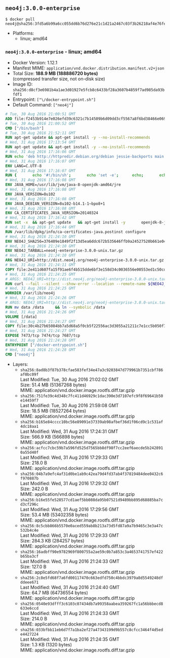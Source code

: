 ## `neo4j:3.0.0-enterprise`

```console
$ docker pull neo4j@sha256:3fd5a6b99a6cc055dd6b76d276e21c1d21a2467c03f3b26218af4e76fe3a96a5
```

-	Platforms:
	-	linux; amd64

### `neo4j:3.0.0-enterprise` - linux; amd64

-	Docker Version: 1.12.1
-	Manifest MIME: `application/vnd.docker.distribution.manifest.v2+json`
-	Total Size: **188.9 MB (188886720 bytes)**  
	(compressed transfer size, not on-disk size)
-	Image ID: `sha256:d8cf3e6981b4a1ae3d01927e5fcb8c6433bf28a3607b4859f7ad985da93bfdf1`
-	Entrypoint: `["\/docker-entrypoint.sh"]`
-	Default Command: `["neo4j"]`

```dockerfile
# Tue, 30 Aug 2016 21:00:51 GMT
ADD file:f2453b914e7e026efd39c6321c7b14509b6d09dd3cf5567a8f6bd38466e06954 in / 
# Tue, 30 Aug 2016 21:00:52 GMT
CMD ["/bin/bash"]
# Tue, 30 Aug 2016 21:52:11 GMT
RUN apt-get update && apt-get install -y --no-install-recommends 		ca-certificates 		curl 		wget 	&& rm -rf /var/lib/apt/lists/*
# Wed, 31 Aug 2016 17:13:54 GMT
RUN apt-get update && apt-get install -y --no-install-recommends 		bzip2 		unzip 		xz-utils 	&& rm -rf /var/lib/apt/lists/*
# Wed, 31 Aug 2016 17:16:06 GMT
RUN echo 'deb http://httpredir.debian.org/debian jessie-backports main' > /etc/apt/sources.list.d/jessie-backports.list
# Wed, 31 Aug 2016 17:16:07 GMT
ENV LANG=C.UTF-8
# Wed, 31 Aug 2016 17:16:07 GMT
RUN { 		echo '#!/bin/sh'; 		echo 'set -e'; 		echo; 		echo 'dirname "$(dirname "$(readlink -f "$(which javac || which java)")")"'; 	} > /usr/local/bin/docker-java-home 	&& chmod +x /usr/local/bin/docker-java-home
# Wed, 31 Aug 2016 17:16:08 GMT
ENV JAVA_HOME=/usr/lib/jvm/java-8-openjdk-amd64/jre
# Wed, 31 Aug 2016 17:16:08 GMT
ENV JAVA_VERSION=8u102
# Wed, 31 Aug 2016 17:16:08 GMT
ENV JAVA_DEBIAN_VERSION=8u102-b14.1-1~bpo8+1
# Wed, 31 Aug 2016 17:16:08 GMT
ENV CA_CERTIFICATES_JAVA_VERSION=20140324
# Wed, 31 Aug 2016 17:16:42 GMT
RUN set -x 	&& apt-get update 	&& apt-get install -y 		openjdk-8-jre-headless="$JAVA_DEBIAN_VERSION" 		ca-certificates-java="$CA_CERTIFICATES_JAVA_VERSION" 	&& rm -rf /var/lib/apt/lists/* 	&& [ "$JAVA_HOME" = "$(docker-java-home)" ]
# Wed, 31 Aug 2016 17:16:44 GMT
RUN /var/lib/dpkg/info/ca-certificates-java.postinst configure
# Wed, 31 Aug 2016 21:24:10 GMT
ENV NEO4J_SHA256=376409e1849f2f13d5ea6ddc672b535646ffb9a24527520b661e044190bf617a
# Wed, 31 Aug 2016 21:24:10 GMT
ENV NEO4J_TARBALL=neo4j-enterprise-3.0.0-unix.tar.gz
# Wed, 31 Aug 2016 21:24:10 GMT
ARG NEO4J_URI=http://dist.neo4j.org/neo4j-enterprise-3.0.0-unix.tar.gz
# Wed, 31 Aug 2016 21:24:11 GMT
COPY file:2e411d607fa15f91ae6f4b515dde6bf3e158d34c0036556e00553ed1c50cd63d in /tmp/ 
# Wed, 31 Aug 2016 21:24:25 GMT
# ARGS: NEO4J_URI=http://dist.neo4j.org/neo4j-enterprise-3.0.0-unix.tar.gz
RUN curl --fail --silent --show-error --location --remote-name ${NEO4J_URI}     && echo "${NEO4J_SHA256} ${NEO4J_TARBALL}" | sha256sum --check --quiet -     && tar --extract --file ${NEO4J_TARBALL} --directory /var/lib     && mv /var/lib/neo4j-* /var/lib/neo4j     && rm ${NEO4J_TARBALL}
# Wed, 31 Aug 2016 21:24:25 GMT
WORKDIR /var/lib/neo4j
# Wed, 31 Aug 2016 21:24:26 GMT
# ARGS: NEO4J_URI=http://dist.neo4j.org/neo4j-enterprise-3.0.0-unix.tar.gz
RUN mv data /data     && ln --symbolic /data
# Wed, 31 Aug 2016 21:24:26 GMT
VOLUME [/data]
# Wed, 31 Aug 2016 21:24:27 GMT
COPY file:30c4b27b65084bb7a5d68a5f0cb5f22556ac3d3055a21211c7e1cc5b050f77f4 in /docker-entrypoint.sh 
# Wed, 31 Aug 2016 21:24:27 GMT
EXPOSE 7473/tcp 7474/tcp 7687/tcp
# Wed, 31 Aug 2016 21:24:28 GMT
ENTRYPOINT ["/docker-entrypoint.sh"]
# Wed, 31 Aug 2016 21:24:28 GMT
CMD ["neo4j"]
```

-	Layers:
	-	`sha256:8ad8b3f87b378cfae583fef34e47a3c9203847d779961b7351cbf786af0bc09f`  
		Last Modified: Tue, 30 Aug 2016 21:02:02 GMT  
		Size: 51.4 MB (51367268 bytes)  
		MIME: application/vnd.docker.image.rootfs.diff.tar.gzip
	-	`sha256:751fe39c4d348c7fc411d46929c1dac390e3d7107efc9f8f69641b50e14459f7`  
		Last Modified: Tue, 30 Aug 2016 21:59:08 GMT  
		Size: 18.5 MB (18527264 bytes)  
		MIME: application/vnd.docker.image.rootfs.diff.tar.gzip
	-	`sha256:b165e84cccc10bc56e89091e37339ab98afbef36d1f06cd9c1c531af4dc18aa1`  
		Last Modified: Wed, 31 Aug 2016 17:24:31 GMT  
		Size: 566.9 KB (566898 bytes)  
		MIME: application/vnd.docker.image.rootfs.diff.tar.gzip
	-	`sha256:acfcc7cbc59b7a596fd525d7565bb8df98f7cc2eef6aecde5b2428910a55d40f`  
		Last Modified: Wed, 31 Aug 2016 17:29:33 GMT  
		Size: 218.0 B  
		MIME: application/vnd.docker.image.rootfs.diff.tar.gzip
	-	`sha256:04b7a9efc4af31d0be1ab9c42ea79d4fd37ab4f37819484dee0432c6f970887b`  
		Last Modified: Wed, 31 Aug 2016 17:29:32 GMT  
		Size: 242.0 B  
		MIME: application/vnd.docker.image.rootfs.diff.tar.gzip
	-	`sha256:b16e55fe528577cd1aef5bb088da95b07521d9489bb895d68885ba7cd3cf296c`  
		Last Modified: Wed, 31 Aug 2016 17:29:56 GMT  
		Size: 53.4 MB (53402358 bytes)  
		MIME: application/vnd.docker.image.rootfs.diff.tar.gzip
	-	`sha256:8c5cbb866b5570e0aced559ab8b213a73d5fd87a9a7b9465c3e3a47c532b4c4e`  
		Last Modified: Wed, 31 Aug 2016 17:29:33 GMT  
		Size: 284.3 KB (284257 bytes)  
		MIME: application/vnd.docker.image.rootfs.diff.tar.gzip
	-	`sha256:16adbff90e9782969f800755a2ae59c0b7a853c3a4653741757ef422b65ba3cf`  
		Last Modified: Wed, 31 Aug 2016 21:24:33 GMT  
		Size: 127.0 B  
		MIME: application/vnd.docker.image.rootfs.diff.tar.gzip
	-	`sha256:2c8e5fd68f7a6fd00117470c663edfd750c4bbdc3979a8d5549248dfddeee671`  
		Last Modified: Wed, 31 Aug 2016 21:24:40 GMT  
		Size: 64.7 MB (64736554 bytes)  
		MIME: application/vnd.docker.image.rootfs.diff.tar.gzip
	-	`sha256:0540e93dfff3c6103c07434db7a99358aabea359267fc1a56bbbecd8633e6ccd`  
		Last Modified: Wed, 31 Aug 2016 21:24:33 GMT  
		Size: 214.0 B  
		MIME: application/vnd.docker.image.rootfs.diff.tar.gzip
	-	`sha256:033bfbb11eb6d7f7a1ba2ef27a47343199d9b557c8cfcc3464f4d5ede4427224`  
		Last Modified: Wed, 31 Aug 2016 21:24:35 GMT  
		Size: 1.3 KB (1320 bytes)  
		MIME: application/vnd.docker.image.rootfs.diff.tar.gzip
